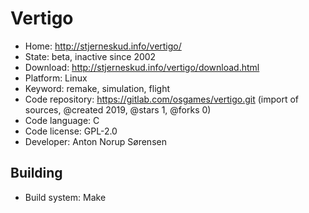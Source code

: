 # Vertigo

- Home: http://stjerneskud.info/vertigo/
- State: beta, inactive since 2002
- Download: http://stjerneskud.info/vertigo/download.html
- Platform: Linux
- Keyword: remake, simulation, flight
- Code repository: https://gitlab.com/osgames/vertigo.git (import of sources, @created 2019, @stars 1, @forks 0)
- Code language: C
- Code license: GPL-2.0
- Developer: Anton Norup Sørensen

## Building

- Build system: Make
